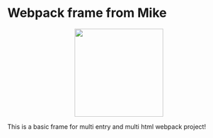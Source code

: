 # Webpack frame from Mike

<div align="center">
  <img width="200" height="200" src="https://cdn.worldvectorlogo.com/logos/javascript.svg">
</div>

This is a basic frame for multi entry and multi html webpack project!



